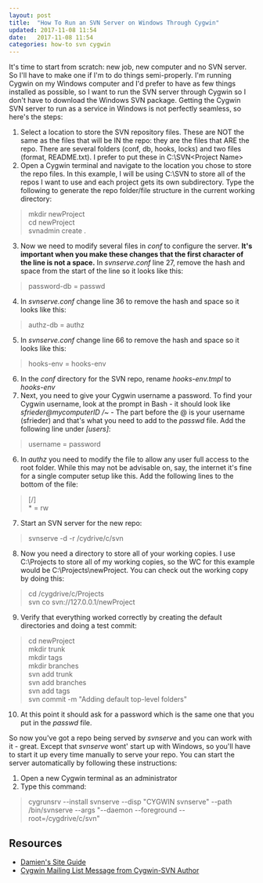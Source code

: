 ```yaml
---
layout: post
title:  "How To Run an SVN Server on Windows Through Cygwin"
updated: 2017-11-08 11:54
date:   2017-11-08 11:54
categories: how-to svn cygwin
---
```


It's time to start from scratch: new job, new computer and no SVN server. So I'll have to make one if I'm to do things semi-properly. I'm running Cygwin on my Windows computer and I'd prefer to have as few things installed as possible, so I want to run the SVN server through Cygwin so I don't have to download the Windows SVN package. Getting the Cygwin SVN server to run as a service in Windows is not perfectly seamless, so here's the steps:

1. Select a location to store the SVN repository files. These are NOT the same as the files that will be IN the repo: they are the files that ARE the repo. There are several folders (conf, db, hooks, locks) and two files (format, README.txt). I prefer to put these in C:\SVN\<Project Name>
2. Open a Cygwin terminal and navigate to the location you chose to store the repo files. In this example, I will be using C:\SVN to store all of the repos I want to use and each project gets its own subdirectory. Type the following to generate the repo folder/file structure in the current working directory:
> mkdir newProject  
> cd newProject  
> svnadmin create .  
3. Now we need to modify several files in *conf* to configure the server. **It's important when you make these changes that the first character of the line is not a space.** In *svnserve.conf* line 27, remove the hash and space from the start of the line so it looks like this:
> password-db = passwd
4. In *svnserve.conf* change line 36 to remove the hash and space so it looks like this:
> authz-db = authz  
5. In *svnserve.conf* change line 66 to remove the hash and space so it looks like this:
> hooks-env = hooks-env
6. In the *conf* directory for the SVN repo, rename *hooks-env.tmpl* to *hooks-env*
5. Next, you need to give your Cygwin username a password. To find your Cygwin username, look at the prompt in Bash - it should look like *sfrieder@mycomputerID /~* - The part before the @ is your username (sfrieder) and that's what you need to add to the *passwd* file. Add the following line under *[users]*:
> username = password
6. In *authz* you need to modify the file to allow any user full access to the root folder. While this may not be advisable on, say, the internet it's fine for a single computer setup like this. Add the following lines to the bottom of the file:
> [/]  
> \* = rw
7. Start an SVN server for the new repo:
> svnserve -d -r /cydrive/c/svn
8. Now you need a directory to store all of your working copies. I use C:\Projects to store all of my working copies, so the WC for this example would be C:\Projects\newProject. You can check out the working copy by doing this:
> cd /cygdrive/c/Projects  
> svn co svn://127.0.0.1/newProject
9. Verify that everything worked correctly by creating the default directories and doing a test commit:
> cd newProject  
> mkdir trunk  
> mkdir tags  
> mkdir branches  
> svn add trunk  
> svn add branches  
> svn add tags  
> svn commit -m "Adding default top-level folders"
10. At this point it should ask for a password which is the same one that you put in the *passwd* file.

So now you've got a repo being served by *svnserve* and you can work with it - great. Except that *svnserve* wont' start up with Windows, so you'll have to start it up every time manually to serve your repo. You can start the server automatically by following these instructions:
1. Open a new Cygwin terminal as an administrator
2. Type this command:
> cygrunsrv --install svnserve --disp "CYGWIN svnserve" --path /bin/svnserve --args "--daemon --foreground --root=/cygdrive/c/svn"


## Resources ##

* [Damien's Site Guide](http://mc-kenna.com/windows/2006/12/subversion-on-windows-via-cygwin)
* [Cygwin Mailing List Message from Cygwin-SVN Author](https://cygwin.com/ml/cygwin/2010-10/msg00348.html)